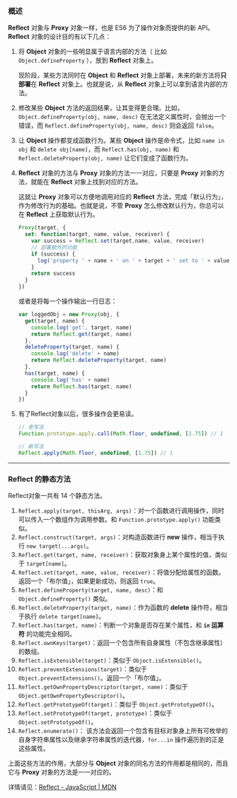 ### 概述

**Reflect** 对象与 **Proxy** 对象一样，也是 ES6 为了操作对象而提供的新 API。**Reflect** 对象的设计目的有以下几点：

1. 将 **Object** 对象的一些明显属于语言内部的方法（ 比如 `Object.defineProperty` ），放到 **Reflect** 对象上。
    
    现阶段，某些方法同时在 **Object** 和 **Reflect** 对象上部署，未来的新方法将**只部署**在 **Reflect** 对象上。也就是说，从 **Reflect** 对象上可以拿到语言内部的方法。

2. 修改某些 **Object** 方法的返回结果，让其变得更合理。比如，`Object.defineProperty(obj, name, desc)` 在无法定义属性时，会抛出一个错误，而 `Reflect.defineProperty(obj, name, desc)` 则会返回 `false`。

3. 让 **Object** 操作都变成函数行为。某些 **Object** 操作是命令式，比如 `name in obj` 和 `delete obj[name]`，而 `Reflect.has(obj, name)` 和 `Reflect.deleteProperty(obj, name)` 让它们变成了函数行为。

4. **Reflect** 对象的方法与 **Proxy** 对象的方法一一对应，只要是 **Proxy** 对象的方法，就能在 **Reflect** 对象上找到对应的方法。

    这就让 **Proxy** 对象可以方便地调用对应的 **Reflect** 方法，完成「默认行为」，作为修改行为的基础。也就是说，不管 **Proxy** 怎么修改默认行为，你总可以在 **Reflect** 上获取默认行为。

    ```javascript
    Proxy(target, {
      set: function(target, name, value, receiver) {
        var success = Reflect.set(target,name, value, receiver)
        // 部署额外的功能
        if (success) { 
          log('property ' + name + ' on ' + target + ' set to ' + value)
        }
        return success
      }
    })
    ```

    或者是将每一个操作输出一行日志：

    ```javascript
    var loggedObj = new Proxy(obj, {
      get(target, name) {
        console.log('get', target, name)
        return Reflect.get(target, name)
      },
      deleteProperty(target, name) {
        console.log('delete' + name)
        return Reflect.deleteProperty(target, name)
      },
      has(target, name) {
        console.log('has' + name)
        return Reflect.has(target, name)
      }
    })
    ```

5. 有了Reflect对象以后，很多操作会更易读。

    ```javascript
    // 老写法
    Function.prototype.apply.call(Math.floor, undefined, [1.75]) // 1

    // 新写法
    Reflect.apply(Math.floor, undefined, [1.75]) // 1
    ```

---

### Reflect 的静态方法

Reflect对象一共有 14 个静态方法。

1. `Reflect.apply(target, thisArg, args)`：对一个函数进行调用操作，同时可以传入一个数组作为调用参数。和 `Function.prototype.apply()` 功能类似。
1. `Reflect.construct(target, args)`：对构造函数进行 **new** 操作，相当于执行 `new target(...args)`。
1. `Reflect.get(target, name, receiver)`：获取对象身上某个属性的值，类似于 `target[name]`。
1. `Reflect.set(target, name, value, receiver)`：将值分配给属性的函数。返回一个「布尔值」，如果更新成功，则返回 `true`。
1. `Reflect.defineProperty(target, name, desc)`：和 `Object.defineProperty()` 类似。
1. `Reflect.deleteProperty(target, name)`：作为函数的 **delete** 操作符，相当于执行 `delete target[name]`。
1. `Reflect.has(target, name)`：判断一个对象是否存在某个属性，和 **`in` 运算符** 的功能完全相同。
1. `Reflect.ownKeys(target)`：返回一个包含所有自身属性（不包含继承属性）的数组。
1. `Reflect.isExtensible(target)`：类似于 `Object.isExtensible()`。
1. `Reflect.preventExtensions(target)`：类似于 `Object.preventExtensions()`。返回一个「布尔值」。
1. `Reflect.getOwnPropertyDescriptor(target, name)`：类似于 `Object.getOwnPropertyDescriptor()`。
1. `Reflect.getPrototypeOf(target)`：类似于 `Object.getPrototypeOf()`。
1. `Reflect.setPrototypeOf(target, prototype)`：类似于 `Object.setPrototypeOf()`。
2. `Reflect.enumerate()`：
该方法会返回一个包含有目标对象身上所有可枚举的自身字符串属性以及继承字符串属性的迭代器，`for...in` 操作遍历到的正是这些属性。

上面这些方法的作用，大部分与 **Object** 对象的同名方法的作用都是相同的，而且它与 **Proxy** 对象的方法是一一对应的。

详情请见：[Reflect - JavaScript | MDN](https://developer.mozilla.org/zh-CN/docs/Web/JavaScript/Reference/Global_Objects/Reflect)